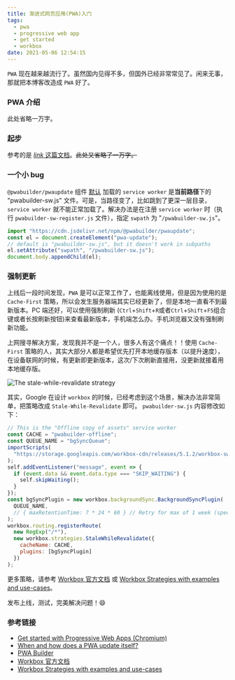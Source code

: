 ```yaml
---
title: 渐进式网页应用(PWA)入门
tags:
  - pwa
  - progressive web app
  - get started
  - workbox
date: 2021-05-06 12:54:15
---
```


`PWA` 现在越来越流行了。虽然国内见得不多，但国外已经非常常见了。闲来无事，那就把本博客改造成 `PWA` 好了。

### PWA 介绍

此处省略一万字。[<fa-link/>](https://developer.mozilla.org/en-US/docs/Web/Progressive_web_apps)

### 起步

参考的是 [<i class="mdui-icon material-icons">link</i> 这篇文档](https://docs.microsoft.com/en-us/microsoft-edge/progressive-web-apps-chromium/get-started)。~~此处又省略了一万字。~~

### 一个小 bug

`@pwabuilder/pwaupdate` 组件 [默认](https://github.com/pwa-builder/pwa-update#api) 加载的 `service worker` 是**当前路径**下的 "pwabuilder-sw.js" 文件。可是，当路径变了，比如跳到了更深一层目录，`service worker` 就不能正常加载了。解决办法是在注册 `service worker` 时（执行 `pwabuilder-sw-register.js` 文件），指定 `swpath` 为 "`/pwabuilder-sw.js`"。

``` js
import "https://cdn.jsdelivr.net/npm/@pwabuilder/pwaupdate";
const el = document.createElement("pwa-update");
// default is "pwabuilder-sw.js", but it doesn't work in subpaths
el.setAttribute("swpath", "/pwabuilder-sw.js");
document.body.appendChild(el);
```

### 强制更新

上线后一段时间发现，`PWA` 是可以正常工作了，也能离线使用，但是因为使用的是 `Cache-First` 策略，所以会发生服务器端其实已经更新了，但是本地一直看不到最新版本。PC 端还好，可以使用强制刷新 (`Ctrl`+`Shift`+`R`或者`Ctrl`+`Shift`+`F5`组合键或者长按刷新按钮)来查看最新版本，手机端怎么办。手机浏览器又没有强制刷新功能。

上网搜寻解决方案，发现我并不是一个人，很多人有这个痛点！！使用 `Cache-First` 策略的人，其实大部分人都是希望优先打开本地缓存版本（以提升速度），在设备联网的时候，有更新即更新版本，这次/下次刷新直接用，没更新就接着用本地缓存版。

![The stale-while-revalidate strategy](https://cdn.sanity.io/images/uf1om34c/production/5c7f0c54f4c05c14d0bbbfe4a76753c51faf9154-1014x492.png?w=1200&fm=webp&max-h=600&q=80&auto=format)

其实，Google 在设计 `workbox` 的时候，已经考虑到这个场景，解决办法非常简单，把策略改成 `Stale-While-Revalidate` 即可。
`pwabuilder-sw.js` 内容修改如下：

``` js
// This is the "Offline copy of assets" service worker
const CACHE = "pwabuilder-offline";
const QUEUE_NAME = "bgSyncQueue";
importScripts(
  "https://storage.googleapis.com/workbox-cdn/releases/5.1.2/workbox-sw.js"
);
self.addEventListener("message", event => {
  if (event.data && event.data.type === "SKIP_WAITING") {
    self.skipWaiting();
  }
});
const bgSyncPlugin = new workbox.backgroundSync.BackgroundSyncPlugin(
  QUEUE_NAME,
  // { maxRetentionTime: 7 * 24 * 60 } // Retry for max of 1 week (specified in minutes)
);
workbox.routing.registerRoute(
  new RegExp("/*"),
  new workbox.strategies.StaleWhileRevalidate({
    cacheName: CACHE,
    plugins: [bgSyncPlugin]
  })
);
```

更多策略，请参考 [Workbox 官方文档](https://developers.google.com/web/tools/workbox/modules/workbox-strategies) 或 [Workbox Strategies with examples and use-cases](https://www.charistheo.io/blog/2021/03/workbox-strategies-with-examples-and-use-cases/)。

发布上线，测试，完美解决问题！😄

### 参考链接

- [Get started with Progressive Web Apps (Chromium)](https://docs.microsoft.com/en-us/microsoft-edge/progressive-web-apps-chromium/get-started)
- [When and how does a PWA update itself?](https://stackoverflow.com/questions/49739438/when-and-how-does-a-pwa-update-itself)
- [PWA Builder](https://www.pwabuilder.com/)
- [Workbox 官方文档](https://developers.google.com/web/tools/workbox/modules/workbox-strategies)
- [Workbox Strategies with examples and use-cases](https://www.charistheo.io/blog/2021/03/workbox-strategies-with-examples-and-use-cases/)
